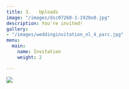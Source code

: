 ```yaml
---
title: 3.   Uploads
image: "/images/dsc07260-1-1920x0.jpg"
description: You're invited!
gallery:
- "/images/weddinginvitation_nl_4_parc.jpg"
menu:
  main:
    name: Invitation
    weight: 2

---
```

![](/images/weddinginvitation_nl_4_parc.jpg)